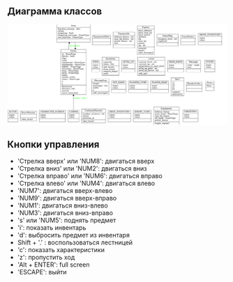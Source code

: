 ## Диаграмма классов
![Alt text](out_cl1.png?raw=true "Диаграмма классов")

## Кнопки управления
+ 'Стрелка вверх' или 'NUM8': двигаться вверх
+ 'Стрелка вниз' или 'NUM2': двигаться вниз
+ 'Стрелка вправо' или 'NUM6': двигаться вправо
+ 'Стрелка влево' или 'NUM4': двигаться влево
+ 'NUM7': двигаться вверх-влево
+ 'NUM9': двигаться вверх-вправо
+ 'NUM1': двигаться вниз-влево
+ 'NUM3': двигаться вниз-вправо
+ 's' или 'NUM5': поднять предмет
+ 'i': показать инвентарь
+ 'd': выбросить предмет из инвентаря
+ Shift + '.' : воспользоваться лестницей
+ 'c': показать характеристики
+ 'z': пропустить ход
+ 'Alt + ENTER': full screen
+ 'ESCAPE': выйти